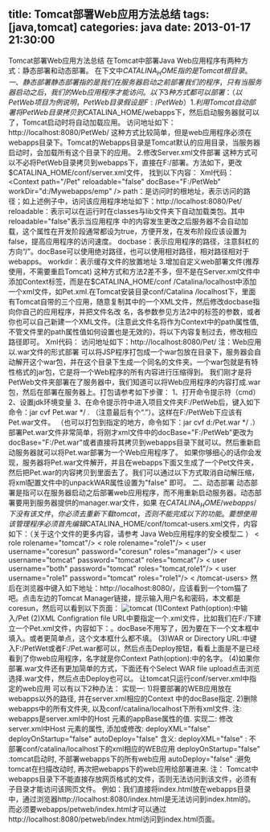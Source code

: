 title: Tomcat部署Web应用方法总结
tags: [java,tomcat]
categories: java
date: 2013-01-17 21:30:00
---

Tomcat部署Web应用方法总结
在Tomcat中部署Java Web应用程序有两种方式：静态部署和动态部署。
在下文中$CATALINA_HOME指的是Tomcat根目录。
一、静态部署
静态部署指的是我们在服务器启动之前部署我们的程序，只有当服务器启动之后，我们的Web应用程序才能访问。
以下3种方式都可以部署：（以PetWeb项目为例说明，PetWeb目录假设是F:/PetWeb）
1.利用Tomcat自动部署
将PetWeb目录拷贝到$CATALINA_HOME/webapps下，然后启动服务器就可以了，Tomcat启动时将自动加载应用。
访问地址如下：http://localhost:8080/PetWeb/
这种方式比较简单，但是web应用程序必须在webapps目录下。Tomcat的Webapps目录是Tomcat默认的应用目录，当服务器启动时，会加载所有这个目录下的应用。
2.修改Server.xml文件部署
这种方式可以不必将PetWeb目录拷贝到webapps下，直接在F:/部署。方法如下，更改$CATALINA_HOME/conf/server.xml文件，
找到以下内容：
Xml代码：
<Context path="/Pet" reloadable="false" docBase="F:/PetWeb" workDir="d:/Mywebapps/emp" />
path：是访问时的根地址，表示访问的路径；如上述例子中，访问该应用程序地址如下：http://localhost:8080/Pet/
reloadable：表示可以在运行时在classes与lib文件夹下自动加载类包。其中reloadable="false"表示当应用程序 中的内容发生更改之后服务器不会自动加载，这个属性在开发阶段通常都设为true，方便开发，在发布阶段应该设置为false，提高应用程序的访问速度。
docbase：表示应用程序的路径，注意斜杠的方向“/”。docBase可以使用绝对路径，也可以使用相对路径，相对路径相对于webapps。
workdir：表示缓存文件的放置地址
3.增加自定义web部署文件(推荐使用，不需要重启Tomcat)
这种方式和方法2差不多，但不是在Server.xml文件中添加Context标签，而是在$CATALINA_HOME/conf /Catalina/localhost中添加一个xml文件，如Pet.xml.在Tomcat安装目录conf/Catalina /localhost下，里面有Tomcat自带的三个应用，随意复制其中的一个XML文件，然后修改docbase指向你自己的应用程序，并把文件名改 名，各参数参见方法2中的<Context>标签的参数，或者你也可以自己新建一个XML文件。(注意此文件名将作为Context中的path属性值,不管文件里的path属性值如何设置也是无效的)，将以下内容复制过去，修改相应路径即可。
Xml代码：
<Context path="/Pet" docBase="F:/PetWeb" debug="0" privileged="true" reloadable="false" ></Context>
访问地址如下：http://localhost:8080/Pet/
注：Web应用以.war文件的形式部署
可以将JSP程序打包成一个war包放在目录下，服务器会自动解开这个war包，并在这个目录下生成一个同名的文件夹。一个war包就是有特性格式的jar包，它是将一个Web程序的所有内容进行压缩得到。
我们刚才是将PetWeb文件夹部署在了服务器中，我们知道可以将Web应用程序的内容打成.war包，然后在部署在服务器上。打包请参考如下步骤： 
1、打开命令提示符（cmd） 
2、设置jdk环境变量 
3、在命令提示符中进入项目文件夹F:/PetWeb后，键入如下命令：jar cvf Pet.war */ . （注意最后有个“.”）。这样在F:/PetWeb下应该有Pet.war文件。 （也可以打包到指定的地方，命令如下：jar cvf d:/Pet.war */ .）
部署Pet.war文件非常简单，将刚才xml文件中的docBase="F:/PetWeb"更改为docBase="F:/Pet.war"或者直接将其拷贝到webapps目录下就可以。然后重新启动服务器就可以将Pet.war部署为一个Web应用程序了。
如果你够细心的话你会发现，服务器将Pet.war文件解开，并且在webapps下面又生成了一个Pet文件夹，然后把Pet.war的内容拷贝到里面去了。我们可以通过以下方式取消自动解压缩，将xml配置文件中的unpackWAR属性设置为"false" 即可。
二、动态部署
动态部署是指可以在服务器启动之后部署web应用程序，而不用重新启动服务器。动态部署要用到服务器提供的manager.war文件，如果 在$CATALINA_HOME/webapps/下没有该文件，你必须去重新下载tomcat，否则不能完成以下的功能。要想使用该管理程序必须首先编 辑$CATALINA_HOME/conf/tomcat-users.xml文件，内容如下：（关于这个文件的更多内容，请参考 Java Web应用程序的安全模型二 ）
<tomcat-users> 
< role rolename="tomcat"/> 
< role rolename="role1"/> 
<role rolename="manager"/> 
< user username="coresun" password="coresun" roles="manager"/> 
< user username="tomcat" password="tomcat" roles="tomcat"/> 
< user username="both" password="tomcat" roles="tomcat,role1"/> 
< user username="role1" password="tomcat" roles="role1"/> 
< /tomcat-users>
然后在浏览器中键入如下地址：http://localhost:8080/，应该看到一个tom猫了吧。点击左边的Tomcat Manager链接，提示输入用户名和密码，本文都是coresun，然后可以看到以下页面：
![tomcat](http://7xlbo3.com1.z0.glb.clouddn.com/2013/01/17/tomcat1.png)
(1)Context Path(option):中输入/Pet
(2)XML Configration file URL中要指定一个.xml文件，比如我们在F:/下建立一个Pet.xml文件，内容如下：<Context reloadable="false" />。docBase不用写了，因为要在下一个文本框中填入。或者更简单点，这个文本框什么都不填。
(3)WAR or Directory URL:中键入F:/PetWet或者F:/Pet.war都可以，然后点击Deploy按钮，看看上面是不是已经看到了你web应用程序，名字就是你Context Path(option):中的名字。
(4)如果你部署.war文件还有更加简单的方式，下面还有个Select WAR file upload点击浏览选择.war文件，然后点击Deploy也可以。
让tomcat只运行conf/server.xml中指定的web应用
可以有以下2种办法：
实现一:
1)将要部署的WEB应用放在webapps以外的路径, 并在server.xml相应的Context 中的docBase指定.
2)删除webapps中的所有文件夹, 以及conf/catalina/localhost下所有xml文件. 
注: webapps是server.xml中的Host 元素的appBase属性的值.
实现二:
修改server.xml中Host 元素的属性, 添加或修改: deployXML="false" deployOnStartup="false" autoDeploy="false"
含义: 
deployXML="false" : 不部署conf/catalina/localhost下的xml相应的WEB应用
deployOnStartup="false" :tomcat启动时, 不部署webapps下的所有web应用
autoDeploy="false" :避免tomcat在扫描改动时, 再次把webapps下的web应用给部署进来.
注：
Tomcat中webapps目录下不能直接存放网页格式的文件，否则无法访问到该文件，必须有子目录才能访问该网页文件。 
例如：我们直接将index.html放在webapps目录中，通过浏览器http://localhost:8080/index.html是无法访问到index.html的。而必须要webapps/petweb/index.html才可以通过http://localhost:8080/petweb/index.html访问到index.html页面。
